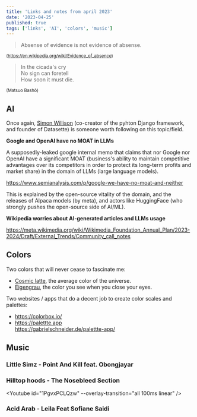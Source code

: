 ```yaml
---
title: 'Links and notes from april 2023'
date: '2023-04-25'
published: true
tags: ['links', 'AI', 'colors', 'music']
---
```


<script>
  import Youtube from "svelte-youtube-embed";
</script>

> Absense of evidence is not evidence of absense.

<small>(<a href="https://en.wikipedia.org/wiki/Evidence_of_absence">https://en.wikipedia.org/wiki/Evidence_of_absence</a>)</small>

> In the cicada's cry  
> No sign can foretell  
> How soon it must die.

<small>(Matsuo Bashō)</small>

## AI

Once again, [Simon Willison](https://twitter.com/simonw) (co-creator of the pyhton Django framework, and founder of Datasette) is someone worth following on this topic/field.

**Google and OpenAI have no MOAT in LLMs**

A supposedly-leaked google internal memo that claims that nor Google nor OpenAI have a significant MOAT (business's ability to maintain competitive advantages over its competitors in order to protect its long-term profits and market share) in the domain of LLMs (large language models).

https://www.semianalysis.com/p/google-we-have-no-moat-and-neither

This is explained by the open-source vitality of the domain, and the releases of Alpaca models (by meta), and actors like HuggingFace (who strongly pushes the open-source side of AI/ML).

**Wikipedia worries about AI-generated articles and LLMs usage**

https://meta.wikimedia.org/wiki/Wikimedia_Foundation_Annual_Plan/2023-2024/Draft/External_Trends/Community_call_notes

## Colors

Two colors that will never cease to fascinate me:

- [Cosmic latte](https://en.wikipedia.org/wiki/Cosmic_latte), the average color of the universe.
- [Eigengrau](https://en.wikipedia.org/wiki/Eigengrau), the color you see when you close your eyes.

Two websites / apps that do a decent job to create color scales and palettes:

- https://colorbox.io/
- https://palettte.app  
  https://gabrielschneider.de/palettte-app/

## Music

### Little Simz - Point And Kill feat. Obongjayar

<Youtube id="tvY31eN3gtE" altThumb={true} />

### Hilltop hoods - The Nosebleed Section

<Youtube id="1PgvxPCLQzw" --overlay-transition="all 100ms linear" />

### Acid Arab - Leila Feat Sofiane Saidi

<Youtube id="mpls1Mp4RFE"  />
